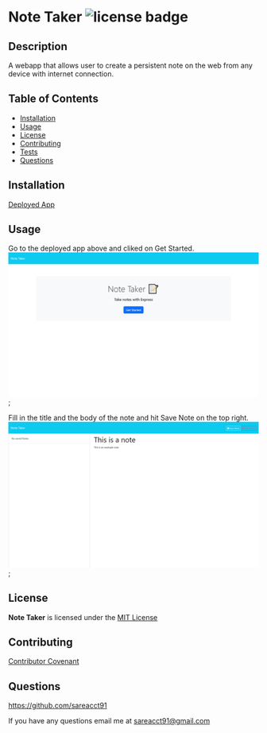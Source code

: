 # Note Taker   ![license badge](https://img.shields.io/github/license/sareacct91/Note-Taker)

## Description

A webapp that allows user to create a persistent note on the web from any device with internet connection.

## Table of Contents

- [Installation](#installation)
- [Usage](#usage)
- [License](#license)
- [Contributing](#contributing)
- [Tests](#tests)
- [Questions](#questions)


## Installation

[Deployed App](https://note-taker-6i26.onrender.com)

## Usage

Go to the deployed app above and cliked on Get Started.
![Landing Page](./assets/images/ss0.png);

Fill in the title and the body of the note and hit Save Note on the top right.
![Landing Page](./assets/images/ss1.png);

## License

**Note Taker** is licensed under the [MIT License](https://github.com/sareacct91/{data.githubRepoName}/blob/master/LICENSE)

## Contributing

[Contributor Covenant](https://www.contributor-covenant.org/)

## Questions

https://github.com/sareacct91

If you have any questions email me at sareacct91@gmail.com